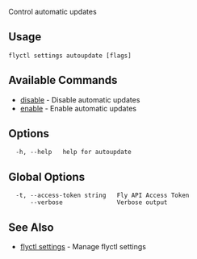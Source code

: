 Control automatic updates

## Usage
~~~
flyctl settings autoupdate [flags]
~~~

## Available Commands
* [disable](/docs/flyctl/settings-autoupdate-disable/)	 - Disable automatic updates
* [enable](/docs/flyctl/settings-autoupdate-enable/)	 - Enable automatic updates

## Options

~~~
  -h, --help   help for autoupdate
~~~

## Global Options

~~~
  -t, --access-token string   Fly API Access Token
      --verbose               Verbose output
~~~

## See Also

* [flyctl settings](/docs/flyctl/settings/)	 - Manage flyctl settings

